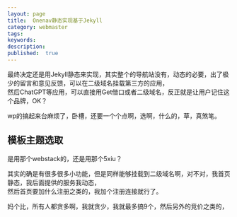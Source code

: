 ```yaml
---
layout: page
title:  Onenav静态实现基于Jekyll
category: webmaster
tags:
keywords:
description:
published:  true
---
```


最终决定还是用Jekyll静态来实现，其实整个的导航站没有，动态的必要，出了极少的留言和意见反馈，可以在二级域名挂载第三方的应用，  
然后ChatGPT等应用，可以直接用Get借口或者二级域名，反正就是让用户记住这个品牌，OK？

wp的搞起来台麻烦了，卧槽，还要一个个点啊，选啊，什么的，草，真煞笔。
## 模板主题选取
是用那个webstack的，还是用那个5xiu？

其实的确是有很多很多小功能，但是同样能够挂载到二级域名啊，对不对，我首页静态，我后面提供的服务我动态，  
然后首页要加什么注册之类的，我加个注册连接就行了。

妈个比，所有人都贪多啊，我就贪少，我就最多搞9个，然后另外的竞价之类的，






